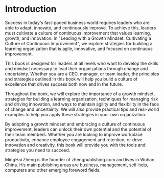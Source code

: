# Introduction

Success in today's fast-paced business world requires leaders who are able to adapt, innovate, and continuously improve. To achieve this, leaders must cultivate a culture of continuous improvement that values learning, growth, and innovation. In "Leading with a Growth Mindset: Cultivating a Culture of Continuous Improvement", we explore strategies for building a learning organization that is agile, innovative, and focused on continuous improvement.

This book is designed for leaders at all levels who want to develop the skills and mindset necessary to lead their organizations through change and uncertainty. Whether you are a CEO, manager, or team leader, the principles and strategies outlined in this book will help you build a culture of excellence that drives success both now and in the future.

Throughout the book, we will explore the importance of a growth mindset, strategies for building a learning organization, techniques for managing risk and driving innovation, and ways to maintain agility and flexibility in the face of change and uncertainty. We will also provide practical tips and real-world examples to help you apply these strategies in your own organization.

By adopting a growth mindset and embracing a culture of continuous improvement, leaders can unlock their own potential and the potential of their team members. Whether you are looking to improve workplace productivity, enhance employee engagement and retention, or drive innovation and creativity, this book will provide you with the tools and strategies you need to succeed.

MingHai Zheng is the founder of zhengpublishing.com and lives in Wuhan, China. His main publishing areas are business, management, self-help, computers and other emerging foreword fields.
